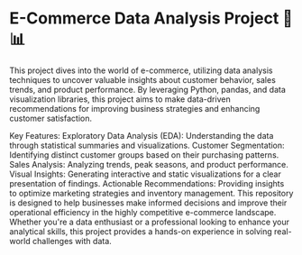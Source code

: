 # E-Commerce Data Analysis Project 🛒📊
This project dives into the world of e-commerce, utilizing data analysis techniques to uncover valuable insights about customer behavior, sales trends, and product performance. By leveraging Python, pandas, and data visualization libraries, this project aims to make data-driven recommendations for improving business strategies and enhancing customer satisfaction.

Key Features:
Exploratory Data Analysis (EDA): Understanding the data through statistical summaries and visualizations.
Customer Segmentation: Identifying distinct customer groups based on their purchasing patterns.
Sales Analysis: Analyzing trends, peak seasons, and product performance.
Visual Insights: Generating interactive and static visualizations for a clear presentation of findings.
Actionable Recommendations: Providing insights to optimize marketing strategies and inventory management.
This repository is designed to help businesses make informed decisions and improve their operational efficiency in the highly competitive e-commerce landscape. Whether you're a data enthusiast or a professional looking to enhance your analytical skills, this project provides a hands-on experience in solving real-world challenges with data.
